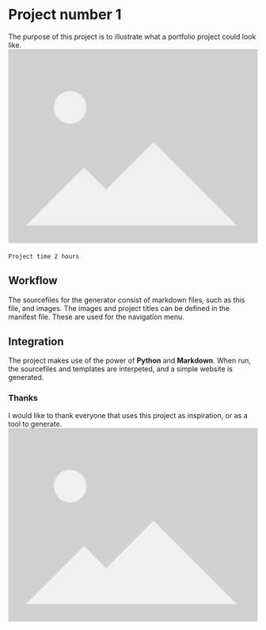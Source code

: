 # Project number 1
The purpose of this project is to illustrate what a portfolio project could look like.
![placeholder image](images/project-1/placeholder.png)

`Project time 2 hours`

## Workflow
The sourcefiles for the generator consist of markdown files, such as this file, and images. The images and project titles can be defined in the manifest file. These are used for the navigation menu.

## Integration
The project makes use of the power of **Python** and **Markdown**. When run, the sourcefiles and templates are interpeted, and a simple website is generated.

### Thanks
I would like to thank everyone that uses this project as inspiration, or as a tool to generate.
![placeholder image](images/project-1/placeholder.png)
